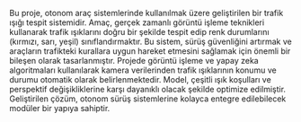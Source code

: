 Bu proje, otonom araç sistemlerinde kullanılmak üzere geliştirilen bir trafik ışığı tespit sistemidir. Amaç, gerçek zamanlı görüntü işleme teknikleri kullanarak trafik ışıklarını doğru bir şekilde tespit edip renk durumlarını (kırmızı, sarı, yeşil) sınıflandırmaktır. Bu sistem, sürüş güvenliğini artırmak ve araçların trafikteki kurallara uygun hareket etmesini sağlamak için önemli bir bileşen olarak tasarlanmıştır. Projede görüntü işleme ve yapay zeka algoritmaları kullanılarak kamera verilerinden trafik ışıklarının konumu ve durumu otomatik olarak belirlenmektedir. Model, çeşitli ışık koşulları ve perspektif değişikliklerine karşı dayanıklı olacak şekilde optimize edilmiştir. Geliştirilen çözüm, otonom sürüş sistemlerine kolayca entegre edilebilecek modüler bir yapıya sahiptir.
